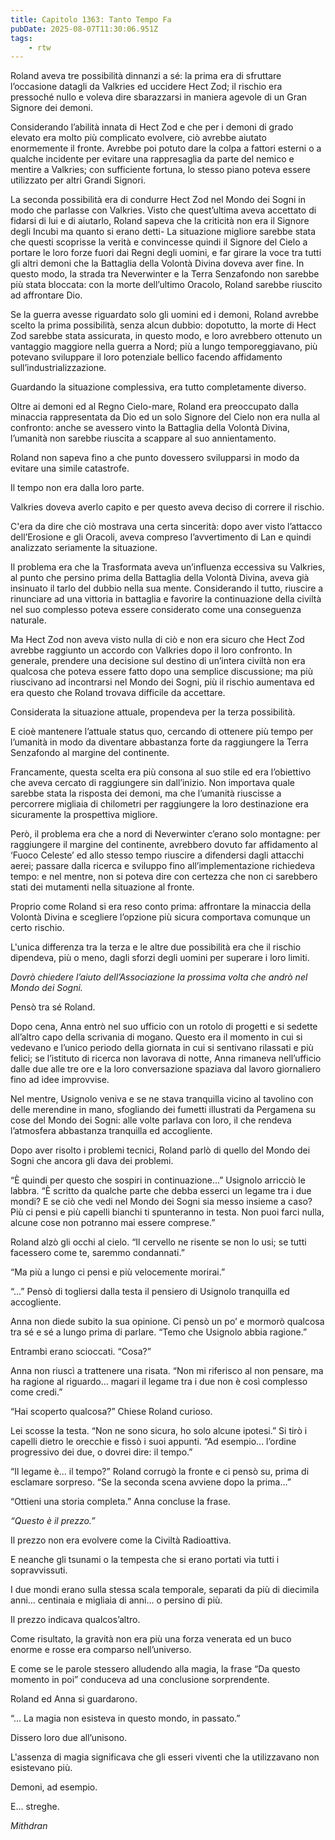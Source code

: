```yaml
---
title: Capitolo 1363: Tanto Tempo Fa
pubDate: 2025-08-07T11:30:06.951Z
tags:
    - rtw
---
```



Roland aveva tre possibilità dinnanzi a sé: la prima era di sfruttare l’occasione datagli da Valkries ed uccidere Hect Zod; il rischio era pressoché nullo e voleva dire sbarazzarsi in maniera agevole di un Gran Signore dei demoni.


Considerando l’abilità innata di Hect Zod e che per i demoni di grado elevato era molto più complicato evolvere, ciò avrebbe aiutato enormemente il fronte. Avrebbe poi potuto dare la colpa a fattori esterni o a qualche incidente per evitare una rappresaglia da parte del nemico e mentire a Valkries; con sufficiente fortuna, lo stesso piano poteva essere utilizzato per altri Grandi Signori.


La seconda possibilità era di condurre Hect Zod nel Mondo dei Sogni in modo che parlasse con Valkries. Visto che quest’ultima aveva accettato di fidarsi di lui e di aiutarlo, Roland sapeva che la criticità non era il Signore degli Incubi ma quanto si erano detti- La situazione migliore sarebbe stata che questi scoprisse la verità e convincesse quindi il Signore del Cielo a portare le loro forze fuori dai Regni degli uomini, e far girare la voce tra tutti gli altri demoni che la Battaglia della Volontà Divina doveva aver fine. In questo modo, la strada tra Neverwinter e la Terra Senzafondo non sarebbe più stata bloccata: con la morte dell’ultimo Oracolo, Roland sarebbe riuscito ad affrontare Dio.


Se la guerra avesse riguardato solo gli uomini ed i demoni, Roland avrebbe scelto la prima possibilità, senza alcun dubbio: dopotutto, la morte di Hect Zod sarebbe stata assicurata, in questo modo, e loro avrebbero ottenuto un vantaggio maggiore nella guerra a Nord; più a lungo temporeggiavano, più potevano sviluppare il loro potenziale bellico facendo affidamento sull’industrializzazione.


Guardando la situazione complessiva, era tutto completamente diverso.


Oltre ai demoni ed al Regno Cielo-mare, Roland era preoccupato dalla minaccia rappresentata da Dio ed un solo Signore del Cielo non era nulla al confronto: anche se avessero vinto la Battaglia della Volontà Divina, l’umanità non sarebbe riuscita a scappare al suo annientamento.


Roland non sapeva fino a che punto dovessero svilupparsi in modo da evitare una simile catastrofe.


Il tempo non era dalla loro parte.


Valkries doveva averlo capito e per questo aveva deciso di correre il rischio.


C'era da dire che ciò mostrava una certa sincerità: dopo aver visto l’attacco dell’Erosione e gli Oracoli, aveva compreso l’avvertimento di Lan e quindi analizzato seriamente la situazione.


Il problema era che la Trasformata aveva un’influenza eccessiva su Valkries, al punto che persino prima della Battaglia della Volontà Divina, aveva già insinuato il tarlo del dubbio nella sua mente. Considerando il tutto, riuscire a rinunciare ad una vittoria in battaglia e favorire la continuazione della civiltà nel suo complesso poteva essere considerato come una conseguenza naturale.


Ma Hect Zod non aveva visto nulla di ciò e non era sicuro che Hect Zod avrebbe raggiunto un accordo con Valkries dopo il loro confronto. In generale, prendere una decisione sul destino di un’intera civiltà non era qualcosa che poteva essere fatto dopo una semplice discussione; ma più riuscivano ad incontrarsi nel Mondo dei Sogni, più il rischio aumentava ed era questo che Roland trovava difficile da accettare.


Considerata la situazione attuale, propendeva per la terza possibilità.


E cioè mantenere l’attuale status quo, cercando di ottenere più tempo per l’umanità in modo da diventare abbastanza forte da raggiungere la Terra Senzafondo al margine del continente.


Francamente, questa scelta era più consona al suo stile ed era l’obiettivo che aveva cercato di raggiungere sin dall’inizio. Non importava quale sarebbe stata la risposta dei demoni, ma che l’umanità riuscisse a percorrere migliaia di chilometri per raggiungere la loro destinazione era sicuramente la prospettiva migliore.


Però, il problema era che a nord di Neverwinter c’erano solo montagne: per raggiungere il margine del continente, avrebbero dovuto far affidamento al ‘Fuoco Celeste’ ed allo stesso tempo riuscire a difendersi dagli attacchi aerei; passare dalla ricerca e sviluppo fino all’implementazione richiedeva tempo: e nel mentre, non si poteva dire con certezza che non ci sarebbero stati dei mutamenti nella situazione al fronte.


Proprio come Roland si era reso conto prima: affrontare la minaccia della Volontà Divina e scegliere l’opzione più sicura comportava comunque un certo rischio.


L'unica differenza tra la terza e le altre due possibilità era che il rischio dipendeva, più o meno, dagli sforzi degli uomini per superare i loro limiti.


<em>Dovrò chiedere l’aiuto dell’Associazione la prossima volta che andrò nel Mondo dei Sogni.</em>


Pensò tra sé Roland.


Dopo cena, Anna entrò nel suo ufficio con un rotolo di progetti e si sedette all’altro capo della scrivania di mogano. Questo era il momento in cui si vedevano e l’unico periodo della giornata in cui si sentivano rilassati e più felici; se l’istituto di ricerca non lavorava di notte, Anna rimaneva nell’ufficio dalle due alle tre ore e la loro conversazione spaziava dal lavoro giornaliero fino ad idee improvvise.


Nel mentre, Usignolo veniva e se ne stava tranquilla vicino al tavolino con delle merendine in mano, sfogliando dei fumetti illustrati da Pergamena su cose del Mondo dei Sogni: alle volte parlava con loro, il che rendeva l’atmosfera abbastanza tranquilla ed accogliente.


Dopo aver risolto i problemi tecnici, Roland parlò di quello del Mondo dei Sogni che ancora gli dava dei problemi.


“È quindi per questo che sospiri in continuazione...” Usignolo arricciò le labbra. “È scritto da qualche parte che debba esserci un legame tra i due mondi? E se ciò che vedi nel Mondo dei Sogni sia messo insieme a caso? Più ci pensi e più capelli bianchi ti spunteranno in testa. Non puoi farci nulla, alcune cose non potranno mai essere comprese.”


Roland alzò gli occhi al cielo. “Il cervello ne risente se non lo usi; se tutti facessero come te, saremmo condannati.”


“Ma più a lungo ci pensi e più velocemente morirai.”


“...” Pensò di togliersi dalla testa il pensiero di Usignolo tranquilla ed accogliente.


Anna non diede subito la sua opinione. Ci pensò un po’ e mormorò qualcosa tra sé e sé a lungo prima di parlare. “Temo che Usignolo abbia ragione.”


Entrambi erano scioccati. “Cosa?”


Anna non riuscì a trattenere una risata. “Non mi riferisco al non pensare, ma ha ragione al riguardo... magari il legame tra i due non è così complesso come credi.”


“Hai scoperto qualcosa?” Chiese Roland curioso.


Lei scosse la testa. “Non ne sono sicura, ho solo alcune ipotesi.” Si tirò i capelli dietro le orecchie e fissò i suoi appunti. “Ad esempio... l’ordine progressivo dei due, o dovrei dire: il tempo.”


“Il legame è... il tempo?” Roland corrugò la fronte e ci pensò su, prima di esclamare sorpreso. “Se la seconda scena avviene dopo la prima...”


“Ottieni una storia completa.” Anna concluse la frase.


<em>“Questo è il prezzo.”</em>


Il prezzo non era evolvere come la Civiltà Radioattiva.


E neanche gli tsunami o la tempesta che si erano portati via tutti i sopravvissuti.


I due mondi erano sulla stessa scala temporale, separati da più di diecimila anni... centinaia e migliaia di anni... o persino di più.


Il prezzo indicava qualcos’altro.


Come risultato, la gravità non era più una forza venerata ed un buco enorme e rosse era comparso nell’universo.


E come se le parole stessero alludendo alla magia, la frase “Da questo momento in poi” conduceva ad una conclusione sorprendente.


Roland ed Anna si guardarono.


“... La magia non esisteva in questo mondo, in passato.”


Dissero loro due all’unisono.


L'assenza di magia significava che gli esseri viventi che la utilizzavano non esistevano più.


Demoni, ad esempio.


E... streghe.






<em>Mithdran </em>




















                                


                                



